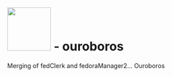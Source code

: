 <img src="http://upload.wikimedia.org/wikipedia/commons/7/71/Serpiente_alquimica.jpg" width=100/> - ouroboros
=========

Merging of fedClerk and fedoraManager2... Ouroboros
